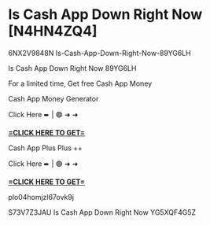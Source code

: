 # Is Cash App Down Right Now [N4HN4ZQ4]

6NX2V9848N Is-Cash-App-Down-Right-Now-89YG6LH

Is Cash App Down Right Now 89YG6LH

For a limited time, Get free Cash App Money

Cash App Money Generator

Click Here ➨ | 🟢 ➜ ➜ 

**[=CLICK HERE TO GET=](https://www.google.com/url?q=https%3A%2F%2Fappbitly.com%2FIVqWW)**

Cash App Plus Plus ++

Click Here ➨ | 🟢 ➜ ➜ 

**[=CLICK HERE TO GET=](https://www.google.com/url?q=https%3A%2F%2Fappbitly.com%2FaeCym)**

plo04homjzl67ovk9j

 S73V7Z3JAU Is Cash App Down Right Now YG5XQF4G5Z

